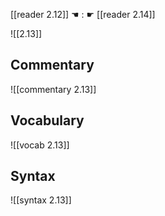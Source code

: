 [[reader 2.12]] ☚ : ☛ [[reader 2.14]]

![[2.13]]

## Commentary

![[commentary 2.13]]

## Vocabulary

![[vocab 2.13]]

## Syntax

![[syntax 2.13]]

